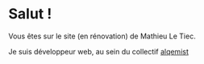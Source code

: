 # Salut !

Vous êtes sur le site (en rénovation) de Mathieu Le Tiec.

Je suis développeur web, au sein du collectif [alqemist](https://www.alqemist.com)
